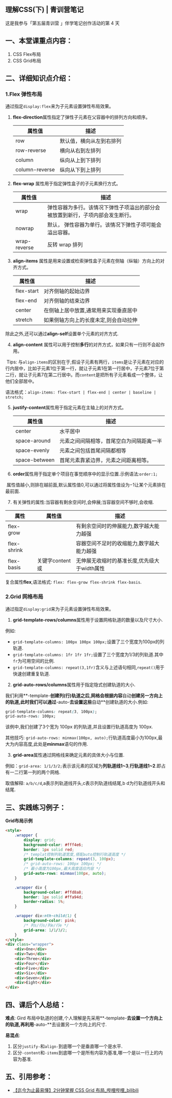 ## 理解CSS(下) | 青训营笔记

这是我参与「第五届青训营 」伴学笔记创作活动的第 4 天

## 一、本堂课重点内容：

1. CSS Flex布局
2. CSS Grid布局

## 二、详细知识点介绍：

### 1.Flex 弹性布局

通过指定`display:flex`来为子元素设置弹性布局效果。

1. **flex-direction**属性指定了弹性子元素在父容器中的排列方向和顺序。

   | 属性值         | 描述                     |
   | -------------- | ------------------------ |
   | row            | 默认值，横向从左到右排列 |
   | row-reverse    | 横向从右到左排列         |
   | column         | 纵向从上到下排列         |
   | column-reverse | 纵向从下到上排列         |

2. **flex-wrap** 属性用于指定弹性盒子的子元素换行方式。

   | 属性值       | 描述                                                         |
   | ------------ | ------------------------------------------------------------ |
   | wrap         | 弹性容器为多行。该情况下弹性子项溢出的部分会被放置到新行，子项内部会发生断行。 |
   | nowrap       | 默认， 弹性容器为单行。该情况下弹性子项可能会溢出容器。      |
   | wrap-reverse | 反转 wrap 排列                                               |

3. **align-items** 属性是用来设置或检索弹性盒子元素在侧轴（纵轴）方向上的对齐方式。

   | 属性值     | 描述                                  |
   | ---------- | ------------------------------------- |
   | flex-start | 对齐侧轴的起始边界                    |
   | flex-end   | 对齐侧轴的结束边界                    |
   | center     | 在侧轴上居中放置,通常用来实现垂直居中 |
   | stretch    | 如果侧轴方向上的长度未定,则会自动拉伸 |

​	除此之外,还可以通过**align-self**设置单个元素的对齐方式.

4. **align-content** 属性可以用于控制**多行**的对齐方式，如果只有一行则不会起作用。

​	Tips: 与`align-items`的区别在于,假设子元素有两行，`items`是让子元素在对应的行内居中，比如子元素1位于第一行，就让子元素1在第一行居中，子元素7位于第二行，就让子元素7在第二行居中。而`content`是把所有子元素看成一个整体，让他们全部居中。

​	语法格式：`align-items: flex-start | flex-end | center | baseline | stretch;`

5. **justify-content**属性用于指定元素在主轴上的对齐方式。

   | 属性值        | 描述                                     |
   | ------------- | ---------------------------------------- |
   | center        | 水平居中                                 |
   | space-around  | 元素之间间隔相等，首尾空白为间隔距离一半 |
   | space-evenly  | 元素之间包括首尾间隔都相等               |
   | space-between | 首尾元素靠紧边界，元素之间距离相等。     |

6. **order**属性用于指定单个项目在事觉顺序中的显示位置.示例语法:`order:1;`

​	属性值越小,则排在越前面,默认属性值$0$,可以通过将属性值设为$-1$让某个元素排在最前面.

7. 有关弹性的属性:当容器有剩余空间时,会伸展;当容器空间不够时,会收缩.

| 属性        | 属性值                 | 描述                                         |
| ----------- | ---------------------- | -------------------------------------------- |
| flex-grow   | <number>               | 有剩余空间时的伸展能力,数字越大能力越强      |
| flex-shrink | <number>               | 容器空间不足时的收缩能力,数字越大能力越强    |
| flex-basis  | 关键字content或<width> | 无伸展无收缩时的基准长度,优先级大于width属性 |

复合属性**flex**,语法格式: `flex: flex-grow flex-shrink flex-basis`.

### 2.Grid 网格布局

通过指定`display:grid`来为子元素设置弹性布局效果。

1. **grid-template-rows/columns**属性用于设置网格轨道的数量以及尺寸大小.

例如:

+ `grid-template-columns: 100px 100px 100px;`设置了三个宽度为100px的列轨道.
+ `grid-template-columns: 1fr 1fr 1fr;`设置了三个宽度为1/3的列轨道.其中`fr`为可用空间的比例.
+ `grid-template-columns: repeat(3,1fr)`含义与上述语句相同,`repeat()`用于快速创建重复轨道.

2. **grid-auto-rows/columns**属性用于指定隐式创建轨道的大小.

我们利用**-template-**创建列(行)轨道之后,网格会根据内容**自动**创建另一方向上的轨道,此时我们可以通过**-auto-**去设置这些**自动**创建轨道的大小.例如:

```css
grid-template-columns: repeat(3, 100px);
grid-auto-rows: 100px;
```

该例中,我们创建了3个宽为 100px 的列轨道,并且设置行轨道高度为 100px.

其他技巧: `grid-auto-rows: minmax(100px, auto);`行轨道高度最小为100px,最大为内容高度,此处是**minmax**语句的作用.

3. **grid-area**属性通过网格线来确定元素的具体大小与位置.

例如：`grid-area: 1/1/3/2;`表示该元素的区域为**列轨道线1~3**,**行轨道线1~2**.即占有一二行第一列的两个网格.

取值解释: `a/b/c/d`,a表示列轨道线开头,c表示列轨道线结尾,b d为行轨道线开头和结尾.

## 三、实践练习例子：

**Grid布局示例**

```html
<style>
    .wrapper {
        display: grid;
        background-color: #fff4e6;
        border: 1px solid red;
        /* templat控制列轨道宽度,搭配auto控制行轨道高度 */
        grid-template-columns: repeat(3, 100px);
        /* grid-auto-rows: 100px 100px; */
        /* 最小高度为100px,最大高度适应内容 */
        grid-auto-rows: minmax(100px, auto);
    }

    .wrapper div {
        background-color: #ffd8a8;
        border: 1px solid #ffa94d;
        border-radius: 5%;
    }

    .wrapper div:nth-child(1) {
        background-color: pink;
        /* 列s/行s/列e/行e */
        grid-area: 1/1/3/2;
    }
</style>
<div class="wrapper">
    <div>One</div>
    <div>Two</div>
    <div>Three</div>
    <div>Four</div>
    <div>Five</div>
    <div>Six</div>
    <div>Seven</div>
    <div>Eight</div>
</div>
```

## 四、课后个人总结：

**难点**: Gird 布局中轨道的创建,个人理解是先采用**-template-**去设置一个方向上的轨道,再利用**-auto-**去设置另一个方向上的尺寸.

**易混点**: 

1. 区分`justify-`和`align-`到底哪一个是垂直哪一个是水平.
2. 区分`-content`和`-items`到底哪一个是所有内容为基准,哪一个是以一行上的内容为基准.

## 五、引用参考：

+ [【迄今为止最易懂】2分钟掌握 CSS Grid 布局_哔哩哔哩_bilibili](https://www.bilibili.com/video/BV18p411A7JB/?spm_id_from=333.337.search-card.all.click)
